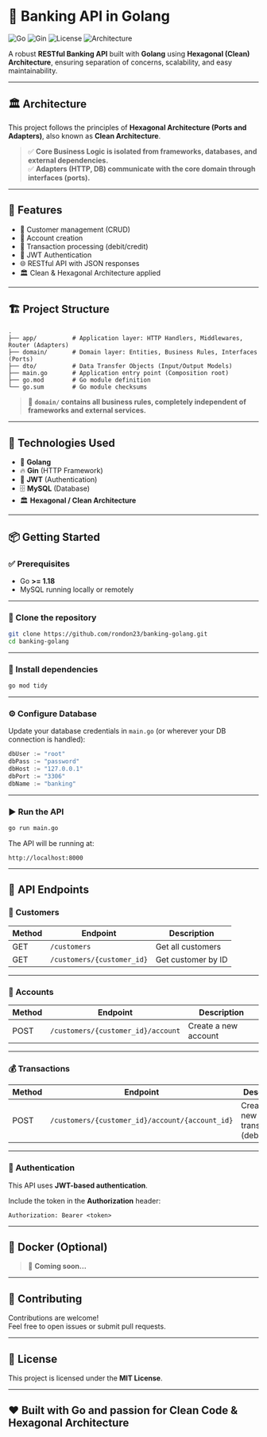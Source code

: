 
# 🏦 Banking API in Golang

![Go](https://img.shields.io/badge/Go-1.18+-00ADD8?logo=go)
![Gin](https://img.shields.io/badge/Gin_Framework-Yes-blue?logo=gin)
![License](https://img.shields.io/badge/License-MIT-green)
![Architecture](https://img.shields.io/badge/Architecture-Hexagonal%20%2F%20Clean-informational)

A robust **RESTful Banking API** built with **Golang** using **Hexagonal (Clean) Architecture**, ensuring separation of concerns, scalability, and easy maintainability.

---

## 🏛️ Architecture

This project follows the principles of **Hexagonal Architecture (Ports and Adapters)**, also known as **Clean Architecture**.

> ✅ **Core Business Logic is isolated from frameworks, databases, and external dependencies.**  
> ✅ **Adapters (HTTP, DB) communicate with the core domain through interfaces (ports).**

---

## 🚀 Features

- 👥 Customer management (CRUD)
- 🏦 Account creation
- 💸 Transaction processing (debit/credit)
- 🔐 JWT Authentication
- 🌐 RESTful API with JSON responses
- 🏛️ Clean & Hexagonal Architecture applied

---

## 🏗️ Project Structure

```plaintext
.
├── app/          # Application layer: HTTP Handlers, Middlewares, Router (Adapters)
├── domain/       # Domain layer: Entities, Business Rules, Interfaces (Ports)
├── dto/          # Data Transfer Objects (Input/Output Models)
├── main.go       # Application entry point (Composition root)
├── go.mod        # Go module definition
└── go.sum        # Go module checksums
```

> 📌 **`domain/` contains all business rules, completely independent of frameworks and external services.**

---

## 🔧 Technologies Used

- 🐹 **Golang**
- 🔥 **Gin** (HTTP Framework)
- 🔐 **JWT** (Authentication)
- 🗄️ **MySQL** (Database)
- 🏛️ **Hexagonal / Clean Architecture**

---

## 📦 Getting Started

### ✅ Prerequisites

- Go **>= 1.18**
- MySQL running locally or remotely

---

### 🚀 Clone the repository

```bash
git clone https://github.com/rondon23/banking-golang.git
cd banking-golang
```

---

### 🔗 Install dependencies

```bash
go mod tidy
```

---

### ⚙️ Configure Database

Update your database credentials in `main.go` (or wherever your DB connection is handled):

```go
dbUser := "root"
dbPass := "password"
dbHost := "127.0.0.1"
dbPort := "3306"
dbName := "banking"
```

---

### ▶️ Run the API

```bash
go run main.go
```

The API will be running at:

```
http://localhost:8000
```

---

## 📑 API Endpoints

### 👥 Customers

| Method | Endpoint                    | Description        |
|--------|------------------------------|--------------------|
| GET    | `/customers`                 | Get all customers  |
| GET    | `/customers/{customer_id}`   | Get customer by ID |

---

### 🏦 Accounts

| Method | Endpoint                                          | Description            |
|--------|---------------------------------------------------|------------------------|
| POST   | `/customers/{customer_id}/account`               | Create a new account   |

---

### 💰 Transactions

| Method | Endpoint                                                          | Description             |
|--------|---------------------------------------------------------------------|-------------------------|
| POST   | `/customers/{customer_id}/account/{account_id}`                   | Create a new transaction (debit/credit) |

---

### 🔐 Authentication

This API uses **JWT-based authentication**.

Include the token in the **Authorization** header:

```http
Authorization: Bearer <token>
```

---

## 🐳 Docker (Optional)

> 🚧 **Coming soon...**

---

## 🤝 Contributing

Contributions are welcome!  
Feel free to open issues or submit pull requests.

---

## 📜 License

This project is licensed under the **MIT License**.

---

## ❤️ Built with Go and passion for Clean Code & Hexagonal Architecture
